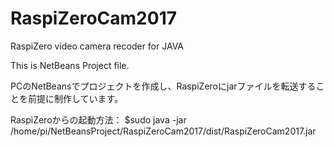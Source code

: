# RaspiZeroCam2017
RaspiZero video camera recoder for JAVA

This is NetBeans Project file.

PCのNetBeansでプロジェクトを作成し、RaspiZeroにjarファイルを転送することを前提に制作しています。

RaspiZeroからの起動方法：
$sudo java -jar /home/pi/NetBeansProject/RaspiZeroCam2017/dist/RaspiZeroCam2017.jar
